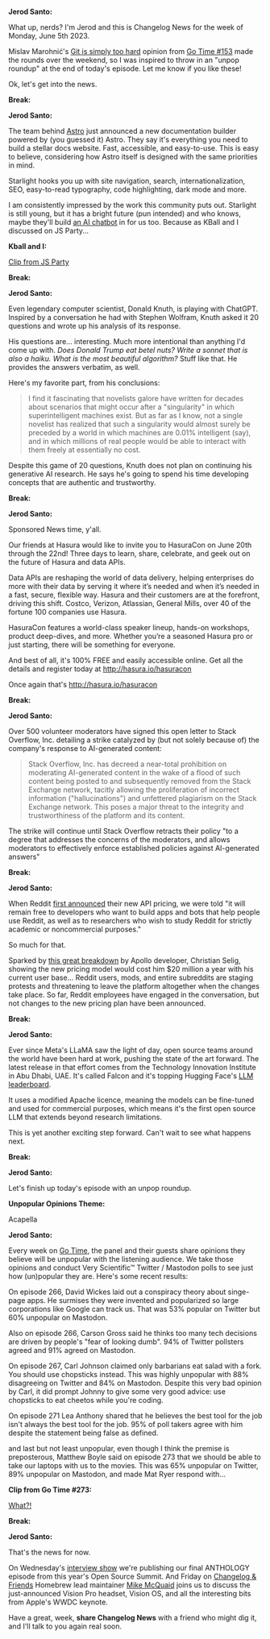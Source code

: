 **Jerod Santo:**

What up, nerds? I'm Jerod and this is Changelog News for the week of Monday, June 5th 2023.

Mislav Marohnić's [Git is simply too hard](https://changelog.com/posts/git-is-simply-too-hard) opinion from [Go Time #153](https://gotime.fm/153) made the rounds over the weekend, so I was inspired to throw in an "unpop roundup" at the end of today's episode. Let me know if you like these!

Ok, let's get into the news.

**Break:**

**Jerod Santo:**

The team behind [Astro](https://astro.build) just announced a new documentation builder powered by (you guessed it) Astro. They say it's everything you need to build a stellar docs website. Fast, accessible, and easy-to-use. This is easy to believe, considering how Astro itself is designed with the same priorities in mind.

Starlight hooks you up with site navigation, search, internationalization, SEO, easy-to-read typography, code highlighting, dark mode and more.

I am consistently impressed by the work this community puts out. Starlight is still young, but it has a bright future (pun intended) and who knows, maybe they'll build [an AI chatbot](https://github.com/withastro/houston.astro.build) in for us too. Because as KBall and I discussed on JS Party...

**Kball and I:**

[Clip from JS Party](https://www.youtube.com/shorts/0vm7ErnOrkc)

**Break:**

**Jerod Santo:**

Even legendary computer scientist, Donald Knuth, is playing with ChatGPT. Inspired by a conversation he had with Stephen Wolfram, Knuth asked it 20 questions and wrote up his analysis of its response.

His questions are... interesting. Much more intentional than anything I'd come up with. _Does Donald Trump eat betel nuts?_ _Write a sonnet that is also a haiku._ _What is the most beautiful algorithm?_ Stuff like that. He provides the answers verbatim, as well.

Here's my favorite part, from his conclusions:

> I find it fascinating that novelists galore have written for decades about scenarios that might occur after a "singularity" in which superintelligent machines exist. But as far as I know, not a single novelist has realized that such a singularity would almost surely be preceded by a world in which machines are 0.01% intelligent (say), and in which millions of real people would be able to interact with them freely at essentially no cost.

Despite this game of 20 questions, Knuth does not plan on continuing his generative AI research. He says he's going to spend his time developing concepts that are authentic and trustworthy.

**Break:**

**Jerod Santo:**

Sponsored News time, y'all.

Our friends at Hasura would like to invite you to HasuraCon on June 20th through the 22nd! Three days to learn, share, celebrate, and geek out on the future of Hasura and data APIs.

Data APIs are reshaping the world of data delivery, helping enterprises do more with their data by serving it where it’s needed and when it’s needed in a fast, secure, flexible way. Hasura and their customers are at the forefront, driving this shift. Costco, Verizon, Atlassian, General Mills, over 40 of the fortune 100 companies use Hasura.

HasuraCon features a world-class speaker lineup, hands-on workshops, product deep-dives, and more. Whether you’re a seasoned Hasura pro or just starting, there will be something for everyone.

And best of all, it's 100% FREE and easily accessible online. Get all the details and register today at http://hasura.io/hasuracon

Once again that's http://hasura.io/hasuracon

**Break:**

**Jerod Santo:**

Over 500 volunteer moderators have signed this open letter to Stack Overflow, Inc. detailing a strike catalyzed by (but not solely because of) the company's response to AI-generated content:

> Stack Overflow, Inc. has decreed a near-total prohibition on moderating AI-generated content in the wake of a flood of such content being posted to and subsequently removed from the Stack Exchange network, tacitly allowing the proliferation of incorrect information ("hallucinations") and unfettered plagiarism on the Stack Exchange network. This poses a major threat to the integrity and trustworthiness of the platform and its content.

The strike will continue until Stack Overflow retracts their policy "to a degree that addresses the concerns of the moderators, and allows moderators to effectively enforce established policies against AI-generated answers"

**Break:**

**Jerod Santo:**

When Reddit [first announced](https://techcrunch.com/2023/04/18/reddit-will-begin-charging-for-access-to-its-api/) their new API pricing, we were told "it will remain free to developers who want to build apps and bots that help people use Reddit, as well as to researchers who wish to study Reddit for strictly academic or noncommercial purposes."

So much for that.

Sparked by [this great breakdown](https://www.reddit.com/r/apolloapp/comments/13ws4w3/had_a_call_with_reddit_to_discuss_pricing_bad/) by Apollo developer, Christian Selig, showing the new pricing model would cost him $20 million a year with his current user base... Reddit users, mods, and entire subreddits are staging protests and threatening to leave the platform altogether when the changes take place. So far, Reddit employees have engaged in the conversation, but not changes to the new pricing plan have been announced.

**Break:**

**Jerod Santo:**

Ever since Meta's LLaMA saw the light of day, open source teams around the world have been hard at work, pushing the state of the art forward. The latest release in that effort comes from the Technology Innovation Institute in Abu Dhabi, UAE. It's called Falcon and it's topping Hugging Face's [LLM leaderboard](https://huggingface.co/spaces/HuggingFaceH4/open_llm_leaderboard).

It uses a modified Apache licence, meaning the models can be fine-tuned and used for commercial purposes, which means it's the first open source LLM that extends beyond research limitations.

This is yet another exciting step forward. Can't wait to see what happens next.

**Break:**

**Jerod Santo:**

Let's finish up today's episode with an unpop roundup.

**Unpopular Opinions Theme:**

Acapella

**Jerod Santo:**

Every week on [Go Time](https://gotime.fm), the panel and their guests share opinions they believe will be unpopular with the listening audience. We take those opinions and conduct Very Scientific™ Twitter / Mastodon polls to see just how (un)popular they are. Here's some recent results:

On episode 266, David Wickes laid out a conspiracy theory about singe-page apps. He surmises they were invented and popularized so large corporations like Google can track us. That was 53% popular on Twitter but 60% unpopular on Mastodon.

Also on episode 266, Carson Gross said he thinks too many tech decisions are driven by people's "fear of looking dumb". 94% of Twitter pollsters agreed and 91% agreed on Mastodon.

On episode 267, Carl Johnson claimed only barbarians eat salad with a fork. You should use chopsticks instead. This was highly unpopular with 88% disagreeing on Twitter and 84% on Mastodon. Despite this very bad opinion by Carl, it did prompt Johnny to give some very good advice: use chopsticks to eat cheetos while you're coding.

On episode 271 Lea Anthony shared that he believes the best tool for the job isn't always the best tool for the job. 95% of poll takers agree with him despite the statement being false as defined.

and last but not least unpopular, even though I think the premise is preposterous, Matthew Boyle said on episode 273 that we should be able to take our laptops with us to the movies. This was 65% unpopular on Twitter, 89% unpopular on Mastodon, and made Mat Ryer respond with...

**Clip from Go Time #273:**

[What?!](https://www.youtube.com/watch?v=b971J6zpV9M)

**Break:**

**Jerod Santo:**

That's the news for now.

On Wednesday's [interview show](https://changelog.com/interviews) we're publishing our final ANTHOLOGY episode from this year's Open Source Summit. And Friday on [Changelog & Friends](https://changelog.com/friends) Homebrew lead maintainer [Mike McQuaid](https://mikemcquaid.com) joins us to discuss the just-announced Vision Pro  headset, Vision OS, and all the interesting bits from Apple's WWDC keynote.

Have a great, week, **share Changelog News** with a friend who might dig it, and I'll talk to you again real soon.
